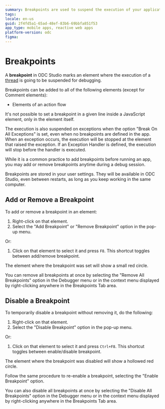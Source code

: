 ```yaml
---
summary: Breakpoints are used to suspend the execution of your application while troubleshooting and debugging issues.
tags:
locale: en-us
guid: 2f4fd5a1-65ad-48ef-83b6-69bbfa851f53
app_type: mobile apps, reactive web apps
platform-version: odc
figma:
---
```


# Breakpoints

A **breakpoint** in ODC Studio marks an element where the execution of a [thread](<threads.md>) is going to be suspended for debugging. 

Breakpoints can be added to all of the following elements (except for Comment elements):

* Elements of an action flow

It's not possible to set a breakpoint in a given line inside a JavaScript element, only in the element itself.

The execution is also suspended on exceptions when the option "Break On All Exceptions" is set, even when no breakpoints are defined in the app. When an exception occurs, the execution will be stopped at the element that raised the exception. If an Exception Handler is defined, the execution will stop before the handler is executed.

While it is a common practice to add breakpoints before running an app, you may add or remove breakpoints anytime during a debug session.

Breakpoints are stored in your user settings. They will be available in ODC Studio, even between restarts, as long as you keep working in the same computer.


## Add or Remove a Breakpoint

To add or remove a breakpoint in an element:

1. Right-click on that element.
1. Select the "Add Breakpoint" or "Remove Breakpoint" option in the pop-up menu. 

Or:

1. Click on that element to select it and press `F8`. This shortcut toggles between add/remove breakpoint. 

The element where the breakpoint was set will show a small red circle.

You can remove all breakpoints at once by selecting the "Remove All Breakpoints" option in the Debugger menu or in the context menu displayed by right-clicking anywhere in the Breakpoints Tab area.


## Disable a Breakpoint

To temporarily disable a breakpoint without removing it, do the following:

1. Right-click on that element.
1. Select the "Disable Breakpoint" option in the pop-up menu. 

Or:

1. Click on that element to select it and press `Ctrl+F8`. This shortcut toggles between enable/disable breakpoint. 

The element where the breakpoint was disabled will show a hollowed red circle.

Follow the same procedure to re-enable a breakpoint, selecting the "Enable Breakpoint" option.

You can also disable all breakpoints at once by selecting the "Disable All Breakpoints" option in the Debugger menu or in the context menu displayed by right-clicking anywhere in the Breakpoints Tab area.
